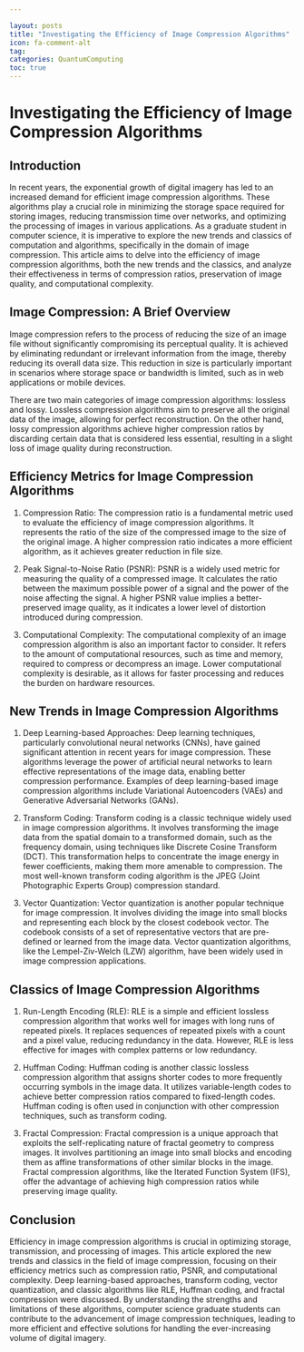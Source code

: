 ```yaml
---

layout: posts
title: "Investigating the Efficiency of Image Compression Algorithms"
icon: fa-comment-alt
tag:      
categories: QuantumComputing
toc: true
---
```




# Investigating the Efficiency of Image Compression Algorithms

## Introduction

In recent years, the exponential growth of digital imagery has led to an increased demand for efficient image compression algorithms. These algorithms play a crucial role in minimizing the storage space required for storing images, reducing transmission time over networks, and optimizing the processing of images in various applications. As a graduate student in computer science, it is imperative to explore the new trends and classics of computation and algorithms, specifically in the domain of image compression. This article aims to delve into the efficiency of image compression algorithms, both the new trends and the classics, and analyze their effectiveness in terms of compression ratios, preservation of image quality, and computational complexity.

## Image Compression: A Brief Overview

Image compression refers to the process of reducing the size of an image file without significantly compromising its perceptual quality. It is achieved by eliminating redundant or irrelevant information from the image, thereby reducing its overall data size. This reduction in size is particularly important in scenarios where storage space or bandwidth is limited, such as in web applications or mobile devices.

There are two main categories of image compression algorithms: lossless and lossy. Lossless compression algorithms aim to preserve all the original data of the image, allowing for perfect reconstruction. On the other hand, lossy compression algorithms achieve higher compression ratios by discarding certain data that is considered less essential, resulting in a slight loss of image quality during reconstruction.

## Efficiency Metrics for Image Compression Algorithms

1. Compression Ratio:
The compression ratio is a fundamental metric used to evaluate the efficiency of image compression algorithms. It represents the ratio of the size of the compressed image to the size of the original image. A higher compression ratio indicates a more efficient algorithm, as it achieves greater reduction in file size.

2. Peak Signal-to-Noise Ratio (PSNR):
PSNR is a widely used metric for measuring the quality of a compressed image. It calculates the ratio between the maximum possible power of a signal and the power of the noise affecting the signal. A higher PSNR value implies a better-preserved image quality, as it indicates a lower level of distortion introduced during compression.

3. Computational Complexity:
The computational complexity of an image compression algorithm is also an important factor to consider. It refers to the amount of computational resources, such as time and memory, required to compress or decompress an image. Lower computational complexity is desirable, as it allows for faster processing and reduces the burden on hardware resources.

## New Trends in Image Compression Algorithms

1. Deep Learning-based Approaches:
Deep learning techniques, particularly convolutional neural networks (CNNs), have gained significant attention in recent years for image compression. These algorithms leverage the power of artificial neural networks to learn effective representations of the image data, enabling better compression performance. Examples of deep learning-based image compression algorithms include Variational Autoencoders (VAEs) and Generative Adversarial Networks (GANs).

2. Transform Coding:
Transform coding is a classic technique widely used in image compression algorithms. It involves transforming the image data from the spatial domain to a transformed domain, such as the frequency domain, using techniques like Discrete Cosine Transform (DCT). This transformation helps to concentrate the image energy in fewer coefficients, making them more amenable to compression. The most well-known transform coding algorithm is the JPEG (Joint Photographic Experts Group) compression standard.

3. Vector Quantization:
Vector quantization is another popular technique for image compression. It involves dividing the image into small blocks and representing each block by the closest codebook vector. The codebook consists of a set of representative vectors that are pre-defined or learned from the image data. Vector quantization algorithms, like the Lempel-Ziv-Welch (LZW) algorithm, have been widely used in image compression applications.

## Classics of Image Compression Algorithms

1. Run-Length Encoding (RLE):
RLE is a simple and efficient lossless compression algorithm that works well for images with long runs of repeated pixels. It replaces sequences of repeated pixels with a count and a pixel value, reducing redundancy in the data. However, RLE is less effective for images with complex patterns or low redundancy.

2. Huffman Coding:
Huffman coding is another classic lossless compression algorithm that assigns shorter codes to more frequently occurring symbols in the image data. It utilizes variable-length codes to achieve better compression ratios compared to fixed-length codes. Huffman coding is often used in conjunction with other compression techniques, such as transform coding.

3. Fractal Compression:
Fractal compression is a unique approach that exploits the self-replicating nature of fractal geometry to compress images. It involves partitioning an image into small blocks and encoding them as affine transformations of other similar blocks in the image. Fractal compression algorithms, like the Iterated Function System (IFS), offer the advantage of achieving high compression ratios while preserving image quality.

## Conclusion

Efficiency in image compression algorithms is crucial in optimizing storage, transmission, and processing of images. This article explored the new trends and classics in the field of image compression, focusing on their efficiency metrics such as compression ratio, PSNR, and computational complexity. Deep learning-based approaches, transform coding, vector quantization, and classic algorithms like RLE, Huffman coding, and fractal compression were discussed. By understanding the strengths and limitations of these algorithms, computer science graduate students can contribute to the advancement of image compression techniques, leading to more efficient and effective solutions for handling the ever-increasing volume of digital imagery.